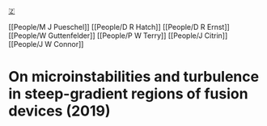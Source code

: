 [🇿](zotero://select/groups/5372906/items/HARWHWZV)

[[People/M J Pueschel]] [[People/D R Hatch]] [[People/D R Ernst]] [[People/W Guttenfelder]] [[People/P W Terry]] [[People/J Citrin]] [[People/J W Connor]] 
# On microinstabilities and turbulence in steep-gradient regions of fusion devices (2019)

